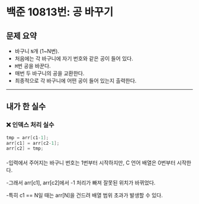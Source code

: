 # 백준 10813번: 공 바꾸기

## 문제 요약
- 바구니 `N`개 (1~N번).
- 처음에는 각 바구니에 자기 번호와 같은 공이 들어 있다.
- `M`번 공을 바꾼다.
- 매번 두 바구니의 공을 교환한다.
- 최종적으로 각 바구니에 어떤 공이 들어 있는지 출력한다.

---

## 내가 한 실수

### ❌ 인덱스 처리 실수
```c
tmp = arr[c1-1];
arr[c1] = arr[c2-1];
arr[c2] = tmp;
```
####
-입력에서 주어지는 바구니 번호는 1번부터 시작하지만,
C 언어 배열은 0번부터 시작한다.

-그래서 arr[c1], arr[c2]에서 -1 처리가 빠져 잘못된 위치가 바뀌었다.

-특히 c1 == N일 때는 arr[N]을 건드려 배열 범위 초과가 발생할 수 있다.
